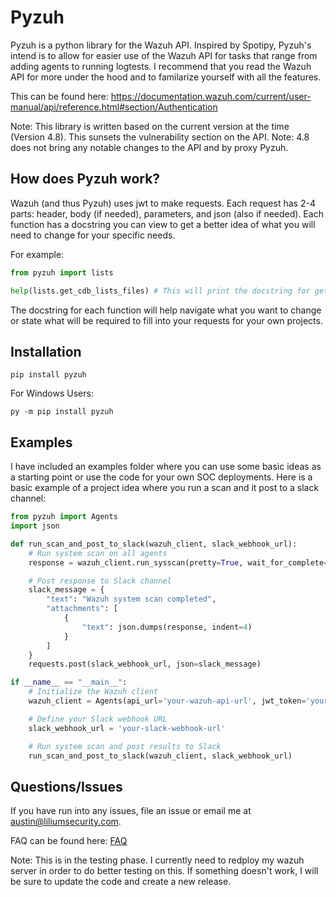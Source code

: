 # Pyzuh
Pyzuh is a python library for the Wazuh API. Inspired by Spotipy, Pyzuh's intend is to allow for easier use of the Wazuh API for tasks that range from adding agents to running logtests. I recommend that you read the Wazuh API for more under the hood and to familarize yourself with all the features. 

This can be found here: https://documentation.wazuh.com/current/user-manual/api/reference.html#section/Authentication

Note: This library is written based on the current version at the time (Version 4.8). This sunsets the vulnerability section on the API. Note: 4.8 does not bring any notable changes to the API and by proxy Pyzuh. 

## How does Pyzuh work? 
Wazuh (and thus Pyzuh) uses jwt to make requests. Each request has 2-4 parts: header, body (if needed), parameters, and json (also if needed). Each function has a docstring you can view to get a better idea of what you will need to change for your specific needs. 

For example: 
```Python
from pyzuh import lists

help(lists.get_cdb_lists_files) # This will print the docstring for get_cdb_lists_files
```

The docstring for each function will help navigate what you want to change or state what will be required to fill into your requests for your own projects. 

## Installation 
```
pip install pyzuh
```
For Windows Users: 
```
py -m pip install pyzuh
```
## Examples
I have included an examples folder where you can use some basic ideas as a starting point or use the code for your own SOC deployments. Here is a basic example of a project idea where you run a scan and it post to a slack channel: 
```Python
from pyzuh import Agents
import json

def run_scan_and_post_to_slack(wazuh_client, slack_webhook_url):
    # Run system scan on all agents
    response = wazuh_client.run_sysscan(pretty=True, wait_for_complete=True)

    # Post response to Slack channel
    slack_message = {
        "text": "Wazuh system scan completed",
        "attachments": [
            {
                "text": json.dumps(response, indent=4)
            }
        ]
    }
    requests.post(slack_webhook_url, json=slack_message)

if __name__ == "__main__":
    # Initialize the Wazuh client
    wazuh_client = Agents(api_url='your-wazuh-api-url', jwt_token='your-wazuh-jwt-token')

    # Define your Slack webhook URL
    slack_webhook_url = 'your-slack-webhook-url'

    # Run system scan and post results to Slack
    run_scan_and_post_to_slack(wazuh_client, slack_webhook_url)
```
## Questions/Issues 
If you have run into any issues, file an issue or email me at austin@liliumsecurity.com.

FAQ can be found here:  <a href="https://github.com/Lilium48/Pyzuh/blob/main/docs/faq.md">FAQ</a>

Note: This is in the testing phase. I currently need to redploy my wazuh server in order to do better testing on this. If something doesn't work, I will be sure to update the code and create a new release. 
